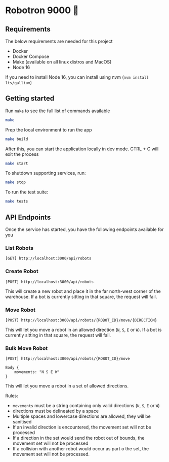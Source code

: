 # Robotron 9000 🤖

## Requirements

The below requirements are needed for this project

- Docker
- Docker Compose
- Make (available on all linux distros and MacOS)
- Node 16

If you need to install Node 16, you can install using nvm (`nvm install lts/gallium`)

## Getting started

Run `make` to see the full list of commands available

```bash
make
```

Prep the local environment to run the app

```bash
make build
```

After this, you can start the application locally in dev mode. CTRL + C will exit the process

```bash
make start
```

To shutdown supporting services, run:

```bash
make stop
```

To run the test suite:

```bash
make tests
```

## API Endpoints

Once the service has started, you have the following endpoints available for you

### List Robots
```
[GET] http://localhost:3000/api/robots
```

### Create Robot
```
[POST] http://localhost:3000/api/robots
```

This will create a new robot and place it in the far north-west corner of the warehouse. If a bot is currently sitting in that square, the request will fail.

### Move Robot
```
[POST] http://localhost:3000/api/robots/{ROBOT_ID}/move/{DIRECTION}
```

This will let you move a robot in an allowed direction (`N`, `S`, `E` or `W`). If a bot is currently sitting in that square, the request will fail. 

### Bulk Move Robot
```
[POST] http://localhost:3000/api/robots/{ROBOT_ID}/move

Body {
    movements: "N S E W"
}
```

This will let you move a robot in a set of allowed directions.

Rules:
- `movements` must be a string containing only valid directions (`N`, `S`, `E` or `W`)
- directions must be delineated by a space
- Multiple spaces and lowercase directions are allowed, they will be sanitised
- If an invalid direction is encountered, the movement set will not be processed
- If a direction in the set would send the robot out of bounds, the movement set will not be processed
- If a collision with another robot would occur as part o the set, the movement set will not be processed.
